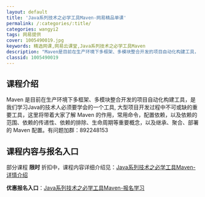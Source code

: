 ```yaml
---
layout: default
title: 'Java系列技术之必学工具Maven-网易精品单课'
permalink: /:categories/:title/
categories: wangyi2
tags: 网易提供
cover: 1005490019.jpg
keywords: 精选网课,网易云课堂,Java系列技术之必学工具Maven
description: "Maven是目前在生产环境下多框架、多模块整合开发的项目自动化构建工具，是我们学习Java的技术人必须要学会的一个工具,大型项目开发过程中不可或缺的重要工具，这里将带着大家了解Maven的作"
classid: 1005490019
---
```


## 课程介绍

Maven 是目前在生产环境下多框架、多模块整合开发的项目自动化构建工具，是我们学习Java的技术人必须要学会的一个工具, 大型项目开发过程中不可或缺的重要工具，这里将带着大家了解 Maven 的作用，常用命令，配置依赖，以及依赖的范围、依赖的传递性、依赖的排除、生命周期等重要概念，以及继承、聚合、部署的 Maven 配置。有问题加群：892248153

## 课程内容与报名入口

部分课程 **限时** 折扣中，课程内容详细介绍见：[Java系列技术之必学工具Maven-详情介绍](https://study.163.com/course/introduction/1005490019.htm?share=1&shareId=1025206652&utm_campaign=share&utm_medium=iphoneShare&utm_source=&utm_u=1025206652)

**优惠报名入口**：[Java系列技术之必学工具Maven-报名学习](https://study.163.com/course/introduction/1005490019.htm?share=1&shareId=1025206652&utm_campaign=share&utm_medium=iphoneShare&utm_source=&utm_u=1025206652)

